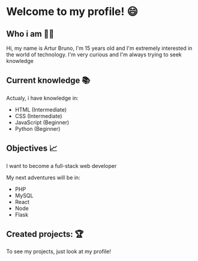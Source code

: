 # Welcome to my profile! 😄

## Who i am 🖐🏻

Hi, my name is Artur Bruno, I'm 15 years old and I'm extremely interested in the world of technology. I'm very curious and I'm always trying to seek knowledge

## Current knowledge 📚

Actualy, i have knowledge in:
- HTML (Intermediate)
- CSS (Intermediate)
- JavaScript (Beginner)
- Python (Beginner)

## Objectives 📈

I want to become a full-stack web developer

My next adventures will be in:

- PHP
- MySQL
- React
- Node
- Flask

## Created projects: 🏆

To see my projects, just look at my profile!
